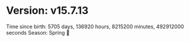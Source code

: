 # Version: v15.7.13
Time since birth: 5705 days, 136920 hours, 8215200 minutes, 492912000 seconds
Season: Spring 🌸
